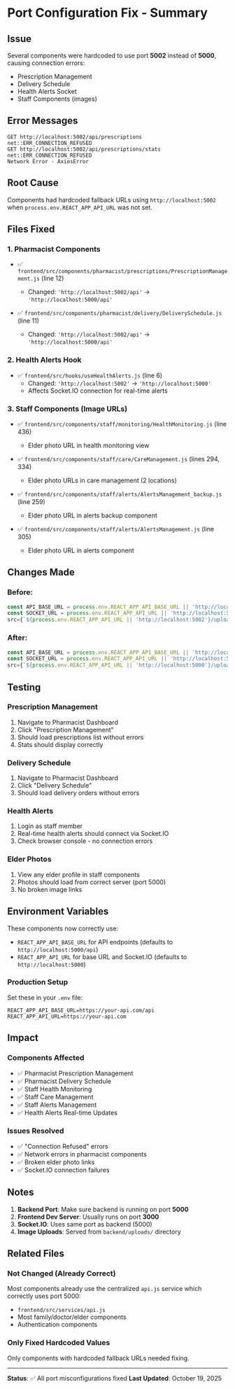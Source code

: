 # Port Configuration Fix - Summary

## Issue
Several components were hardcoded to use port **5002** instead of **5000**, causing connection errors:
- Prescription Management
- Delivery Schedule  
- Health Alerts Socket
- Staff Components (images)

## Error Messages
```
GET http://localhost:5002/api/prescriptions net::ERR_CONNECTION_REFUSED
GET http://localhost:5002/api/prescriptions/stats net::ERR_CONNECTION_REFUSED
Network Error - AxiosError
```

## Root Cause
Components had hardcoded fallback URLs using `http://localhost:5002` when `process.env.REACT_APP_API_URL` was not set.

## Files Fixed

### 1. Pharmacist Components
- ✅ `frontend/src/components/pharmacist/prescriptions/PrescriptionManagement.js` (line 12)
  - Changed: `'http://localhost:5002/api'` → `'http://localhost:5000/api'`
  
- ✅ `frontend/src/components/pharmacist/delivery/DeliverySchedule.js` (line 11)
  - Changed: `'http://localhost:5002/api'` → `'http://localhost:5000/api'`

### 2. Health Alerts Hook
- ✅ `frontend/src/hooks/useHealthAlerts.js` (line 6)
  - Changed: `'http://localhost:5002'` → `'http://localhost:5000'`
  - Affects Socket.IO connection for real-time alerts

### 3. Staff Components (Image URLs)
- ✅ `frontend/src/components/staff/monitoring/HealthMonitoring.js` (line 436)
  - Elder photo URL in health monitoring view
  
- ✅ `frontend/src/components/staff/care/CareManagement.js` (lines 294, 334)
  - Elder photo URLs in care management (2 locations)
  
- ✅ `frontend/src/components/staff/alerts/AlertsManagement_backup.js` (line 259)
  - Elder photo URL in alerts backup component
  
- ✅ `frontend/src/components/staff/alerts/AlertsManagement.js` (line 305)
  - Elder photo URL in alerts component

## Changes Made

### Before:
```javascript
const API_BASE_URL = process.env.REACT_APP_API_BASE_URL || 'http://localhost:5002/api';
const SOCKET_URL = process.env.REACT_APP_API_URL || 'http://localhost:5002';
src={`${process.env.REACT_APP_API_URL || 'http://localhost:5002'}/uploads/...`}
```

### After:
```javascript
const API_BASE_URL = process.env.REACT_APP_API_BASE_URL || 'http://localhost:5000/api';
const SOCKET_URL = process.env.REACT_APP_API_URL || 'http://localhost:5000';
src={`${process.env.REACT_APP_API_URL || 'http://localhost:5000'}/uploads/...`}
```

## Testing

### Prescription Management
1. Navigate to Pharmacist Dashboard
2. Click "Prescription Management"
3. Should load prescriptions list without errors
4. Stats should display correctly

### Delivery Schedule
1. Navigate to Pharmacist Dashboard
2. Click "Delivery Schedule"
3. Should load delivery orders without errors

### Health Alerts
1. Login as staff member
2. Real-time health alerts should connect via Socket.IO
3. Check browser console - no connection errors

### Elder Photos
1. View any elder profile in staff components
2. Photos should load from correct server (port 5000)
3. No broken image links

## Environment Variables

These components now correctly use:
- `REACT_APP_API_BASE_URL` for API endpoints (defaults to `http://localhost:5000/api`)
- `REACT_APP_API_URL` for base URL and Socket.IO (defaults to `http://localhost:5000`)

### Production Setup
Set these in your `.env` file:
```env
REACT_APP_API_BASE_URL=https://your-api.com/api
REACT_APP_API_URL=https://your-api.com
```

## Impact

### Components Affected
- ✅ Pharmacist Prescription Management
- ✅ Pharmacist Delivery Schedule
- ✅ Staff Health Monitoring
- ✅ Staff Care Management
- ✅ Staff Alerts Management
- ✅ Health Alerts Real-time Updates

### Issues Resolved
- ✅ "Connection Refused" errors
- ✅ Network errors in pharmacist components
- ✅ Broken elder photo links
- ✅ Socket.IO connection failures

## Notes

1. **Backend Port**: Make sure backend is running on port **5000**
2. **Frontend Dev Server**: Usually runs on port **3000**
3. **Socket.IO**: Uses same port as backend (5000)
4. **Image Uploads**: Served from `backend/uploads/` directory

## Related Files

### Not Changed (Already Correct)
Most components already use the centralized `api.js` service which correctly uses port 5000:
- `frontend/src/services/api.js`
- Most family/doctor/elder components
- Authentication components

### Only Fixed Hardcoded Values
Only components with hardcoded fallback URLs needed fixing.

---

**Status**: ✅ All port misconfigurations fixed
**Last Updated**: October 19, 2025
